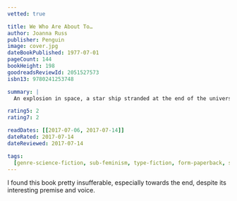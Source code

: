 ```yaml
---
vetted: true

title: We Who Are About To…
author: Joanna Russ
publisher: Penguin
image: cover.jpg
dateBookPublished: 1977-07-01
pageCount: 144
bookHeight: 198
goodreadsReviewId: 2051527573
isbn13: 9780241253748

summary: |
  An explosion in space, a star ship stranded at the end of the universe, a group of strangers alone in a barren, alien wilderness. Facing almost certain death, the human survivors of a deep-space crash are determined to ignore the odds and colonize an inhospitable planet, recreating a civilization like the one they have lost forever. Only one woman rejects this path, choosing instead a daring and desperate alternative: to practice the art of dying. But her fellow passengers require her reproductive skills for their survival plan, and they are prepared to impose their regime by force if necessary…

rating5: 2
rating7: 2

readDates: [[2017-07-06, 2017-07-14]]
dateRated: 2017-07-14
dateReviewed: 2017-07-14

tags:
  [genre-science-fiction, sub-feminism, type-fiction, form-paperback, sub-space]
---
```


I found this book pretty insufferable, especially towards the end, despite its interesting premise and voice.

